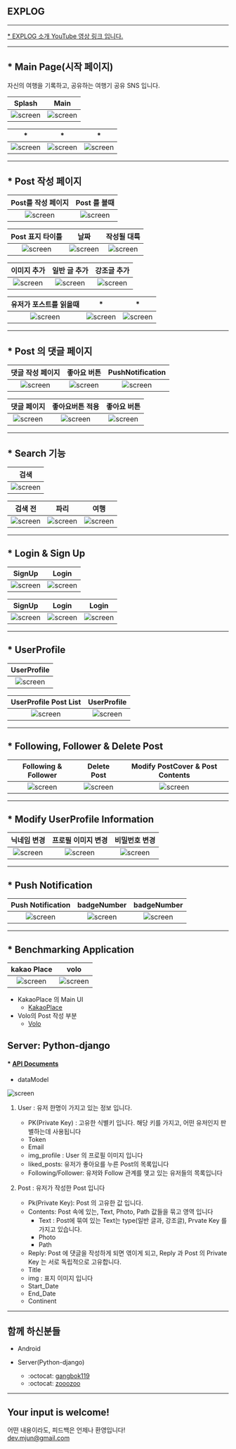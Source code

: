 ## EXPLOG

--- 

[* EXPLOG 소개 YouTube 영상 링크 입니다.](https://youtu.be/Vf85uJOZKoU) <br>

---

## * Main Page(시작 페이지) 

자신의 여행을 기록하고, 공유하는 여행기 공유 SNS 입니다. <br>

| Splash | Main |
| :--: | :--: |  
| ![screen](/gif/splash.gif)| ![screen](/gif/Main.gif)|  <br> 


| * | * | * | 
| :--: | :--: | :--: |
| ![screen](/img/previous/Main.png)| ![screen](/img/previous/Main-1.png)| ![screen](/img/previous/Main-1.png)|  <br>

---

## * Post 작성 페이지 

| Post를 작성 페이지 | Post 를 볼때  |
| :--: | :--: |  
| ![screen](/gif/Post.gif)| ![screen](/gif/Post_intro.gif)|  <br> 

| Post 표지 타이틀 | 날짜 | 작성될 대륙 | 
| :--: | :--: | :--: |
| ![screen](/img/previous/Post-1-1.png)| ![screen](/img/previous/Post-1-2.png)| ![screen](/img/previous/Post-1-3.png)|  <br>

| 이미지 추가 | 일반 글 추가 | 강조글 추가 | 
| :--: | :--: | :--: |
| ![screen](/img/previous/Post-2-1.png)| ![screen](/img/previous/Post-2-2.png)| ![screen](/img/previous/Post-2-3.png)|  <br>

| 유저가 포스트를 읽을때 | * | * | 
| :--: | :--: | :--: |
| ![screen](/img/previous/Post-3-1.png)| ![screen](/img/previous/Post-3-2.png)| ![screen](/img/previous/Post-3-3.png)|  <br>

---

## * Post 의 댓글 페이지 

| 댓글 작성 페이지 | 좋아요 버튼 | PushNotification |
| :--: | :--: |  :--: |
| ![screen](/gif/Reply.gif)| ![screen](/gif/Like.gif)| ![screen](/img/previous/PushNotification-1.jpg) | <br> 

| 댓글 페이지 | 좋아요버튼 적용 | 좋아요 버튼 | 
| :--: | :--: | :--: |
| ![screen](/img/previous/Reply.png)| ![screen](/img/previous/Like.png)| ![screen](/img/previous/Like-1.png)|  <br>

---

## * Search 기능 

| 검색 | 
| :--: | 
| ![screen](/gif/Search.gif)|  <br> 

| 검색 전 | 파리 | 여행 | 
| :--: | :--: | :--: |
| ![screen](/img/previous/Search.png)| ![screen](/img/previous/Search-1.png)| ![screen](/img/previous/Search-2.png)|  <br>

---

## * Login & Sign Up

| SignUp | Login |
| :--: | :--: |  
| ![screen](/gif/SignUp.gif)| ![screen](/gif/Login.gif)|  <br> 

| SignUp | Login | Login | 
| :--: | :--: | :--: |
| ![screen](/img/previous/SignUp.png)| ![screen](/img/previous/Login.png)| ![screen](/img/previous/Login-1.png)|  <br>

---

## * UserProfile 


| UserProfile | 
| :--: | 
| ![screen](/gif/UserProfile.gif)|  <br> 

| UserProfile Post List | UserProfile | 
| :--: | :--: | 
| ![screen](/img/previous/UserProfile.png)| ![screen](/img/previous/UserProfile-1.png)|  <br>

---

## * Following, Follower & Delete Post 

| Following & Follower |  Delete Post | Modify PostCover & Post Contents |
| :--: | :--: | :--: |
| ![screen](/gif/UserProfile_Following.gif) | ![screen](/gif/UserProfile_DeletePost.gif) | ![screen](/img/previous/ModifiedPost.jpg) |<br>

--- 

## * Modify UserProfile Information 

| 닉네임 변경 | 프로필 이미지 변경 | 비밀번호 변경 | 
| :--: | :--: | :--: |
| ![screen](/gif/UserProfile_Modified_nickName.gif)| ![screen](/gif/UserProfile_Modified_ProfiledImage.gif)| ![screen](/gif/UserProfile_Modified_Password.gif)|  <br>

----

## * Push Notification

| Push Notification | badgeNumber | badgeNumber | 
| :--: | :--: | :--: |
| ![screen](/img/previous/PushNotification.png)| ![screen](/img/previous/PushNotification-1-2.PNG)| ![screen](/img/previous/PushNotification-1-3.jpg)|  <br>

---

## * Benchmarking Application

| kakao Place | volo |
| :--: | :--: |
| ![screen](/gif/kakaoPlace.gif)| ![screen](/gif/volo.gif) | <br>

- KakaoPlace 의 Main UI
	- [KakaoPlace](https://www.kakaocorp.com/service/KakaoPlace)
- Volo의 Post 작성 부분
	- [Volo](https://withvolo.com/?lang=ko)


## Server: Python-django

#### * [API Documents](https://gangbok119.gitbooks.io/explog-api/content/) <br> 

- dataModel <br>

![screen](/img/previous/EXPLOG_DataModel.jpg)

1. User : 유저 한명이 가지고 있는 정보 입니다.
	- PK(Private Key) : 고유한 식별키 입니다. 해당 키를 가지고, 어떤 유저인지 판별하는데 사용됩니다
	- Token
	- Email
	- img_profile : User 의 프로필 이미지 입니다
	- liked_posts: 유저가 좋아요를 누른 Post의 목록입니다
	- Following/Follower: 유저와 Follow 관계를 맺고 있는 유저들의 목록입니다
	
2. Post : 유저가 작성한 Post 입니다
	- Pk(Private Key): Post 의 고유한 값 입니다.
	- Contents: Post 속에 있는, Text, Photo, Path 값들을 묶고 영역 입니다
		- Text : Post에 묶여 있는 Text는 type(일반 글과, 강조글), Prvate Key 를 가지고 있습니다.
		- Photo 
		- Path 
	- Reply: Post 에 댓글을 작성하게 되면 엮이게 되고, Reply 과 Post 의 Private Key 는 서로 독립적으로 고유합니다.
	- Title
	- img : 표지 이미지 입니다
	- Start_Date
	- End_Date
	- Continent

---

## 함께 하신분들 

- Android 

- Server(Python-django)
	- :octocat: [gangbok119](https://www.gitbook.com/@gangbok119) <br>
	- :octocat: [zooozoo](https://www.gitbook.com/@zooozoo)

---

## Your input is welcome!

어떤 내용이라도, 피드백은 언제나 환영입니다! <br>
<dev.mjun@gmail.com>